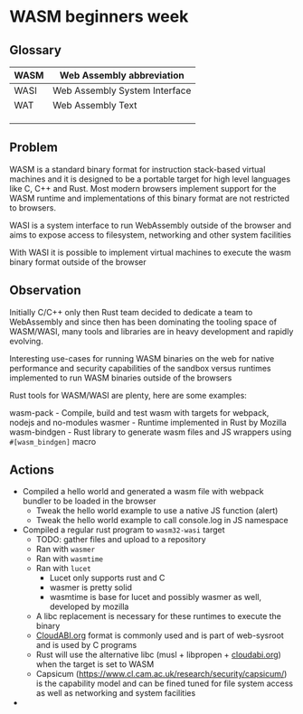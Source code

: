 # WASM beginners week

## Glossary

|WASM	|Web Assembly abbreviation	|
|---	|---	|
|WASI	|Web Assembly System Interface	|
|WAT	|Web Assembly Text	|
|	|	|
|	|	|
|	|	|

## Problem

WASM is a standard binary format for instruction stack-based virtual machines and it is designed to be a portable target for high level languages like C, C++ and Rust. Most modern browsers implement support for the WASM runtime and implementations of this binary format are not restricted to browsers.

WASI is a system interface to run WebAssembly outside of the browser and aims to expose access to filesystem, networking and other system facilities

With WASI it is possible to implement virtual machines to execute the wasm binary format outside of the browser 

## Observation

Initially C/C++ only then Rust team decided to dedicate a team to WebAssembly and since then has been dominating the tooling space of WASM/WASI, many tools and libraries are in heavy development and rapidly evolving.

Interesting use-cases for running WASM binaries on the web for native performance and security capabilities of the sandbox versus runtimes implemented to run WASM binaries outside of the browsers 

Rust tools for WASM/WASI are plenty, here are some examples:

wasm-pack       - Compile, build and test wasm with targets for webpack, nodejs and no-modules
wasmer             - Runtime implemented in Rust by Mozilla
wasm-bindgen - Rust library to generate wasm files and JS wrappers using `#[wasm_bindgen]` macro 

## Actions

* Compiled a hello world and generated a wasm file with webpack bundler to be loaded in the browser
    * Tweak the hello world example to use a native JS function (alert)
    * Tweak the hello world example to call console.log in JS namespace
* Compiled a regular rust program to `wasm32-wasi` target
    * TODO: gather files and upload to a repository
    * Ran with `wasmer`
    * Ran with `wasmtime`
    * Ran with `lucet`
        * Lucet only supports rust and C
        * wasmer is pretty solid
        * wasmtime is base for lucet and possibly wasmer as well, developed by mozilla
    * A libc replacement is necessary for these runtimes to execute the binary
    * [CloudABI.org](http://cloudabi.org/) format is commonly used and is part of web-sysroot and is used by C programs
    * Rust will use the alternative libc (musl + libpropen + [cloudabi.org](http://cloudabi.org/)) when the target is set to WASM
    * Capsicum (https://www.cl.cam.ac.uk/research/security/capsicum/) is the capability model and can be fined tuned for file system access as well as networking and system facilities
* 


